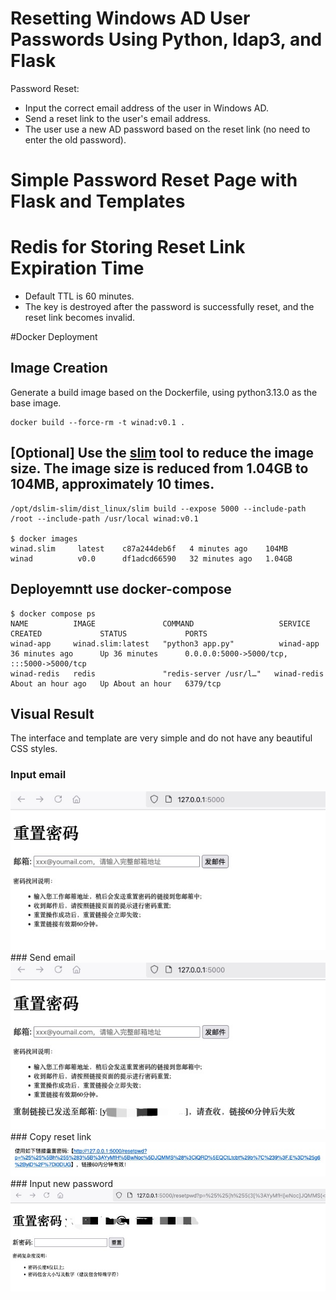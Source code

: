 
# Resetting Windows AD User Passwords Using Python, ldap3, and Flask
Password Reset:
* Input the correct email address of the user in Windows AD.
* Send a reset link to the user's email address.
* The user use a new AD password based on the reset link (no need to enter the old password).

# Simple Password Reset Page with Flask and Templates
# Redis for Storing Reset Link Expiration Time
* Default TTL is 60 minutes.
* The key is destroyed after the password is successfully reset, and the reset link becomes invalid.

#Docker Deployment
## Image Creation
Generate a build image based on the Dockerfile, using python3.13.0 as the base image.
```
docker build --force-rm -t winad:v0.1 .
```
## [Optional] Use the [slim](https://github.com/slimtoolkit/slim) tool to reduce the image size. The image size is reduced from 1.04GB to 104MB, approximately 10 times.

```
/opt/dslim-slim/dist_linux/slim build --expose 5000 --include-path /root --include-path /usr/local winad:v0.1

$ docker images
winad.slim     latest    c87a244deb6f   4 minutes ago    104MB
winad          v0.0      df1adcd66590   32 minutes ago   1.04GB
```
## Deployemntt use docker-compose 
```
$ docker compose ps
NAME          IMAGE               COMMAND                   SERVICE       CREATED             STATUS             PORTS
winad-app     winad.slim:latest   "python3 app.py"          winad-app     36 minutes ago      Up 36 minutes      0.0.0.0:5000->5000/tcp, :::5000->5000/tcp
winad-redis   redis               "redis-server /usr/l…"   winad-redis   About an hour ago   Up About an hour   6379/tcp
```

## Visual Result
The interface and template are very simple and do not have any beautiful CSS styles.
### Input email
<img src="./img/reset-ad-01.jpg">
### Send email
<img src="./img/reset-ad-02.jpg">
### Copy reset link
<img src="./img/reset-ad-03.jpg">
### Input new password
<img src="./img/reset-ad-04.jpg">

